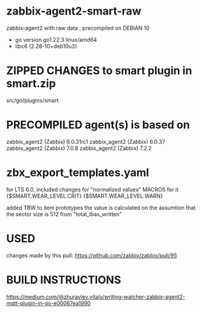 # zabbix-agent2-smart-raw
zabbix-agent2 with raw data , precompiled on DEBIAN 10 
 - go version go1.22.3 linux/amd64
 - libc6 (2.28-10+deb10u3)

# ZIPPED CHANGES to smart plugin in smart.zip
src/go/plugins/smart

# PRECOMPILED agent(s) is based on
zabbix_agent2 (Zabbix) 6.0.31rc1
zabbix_agent2 (Zabbix) 6.0.37
zabbix_agent2 (Zabbix) 7.0.8
zabbix_agent2 (Zabbix) 7.2.2

# zbx_export_templates.yaml
for LTS 6.0, included changes for "normalized values"
MACROS for it
{$SMART.WEAR_LEVEL.CRIT}
{$SMART.WEAR_LEVEL.WARN}

added TBW to item prototypes the value is calculated on the assumtion that the sector size is 512
from "total_lbas_written"

# USED
changes made by this pull:
https://github.com/zabbix/zabbix/pull/95
# BUILD INSTRUCTIONS
https://medium.com/@zhuravlev.vitaly/writing-watcher-zabbix-agent2-mqtt-plugin-in-go-e00067ea1990